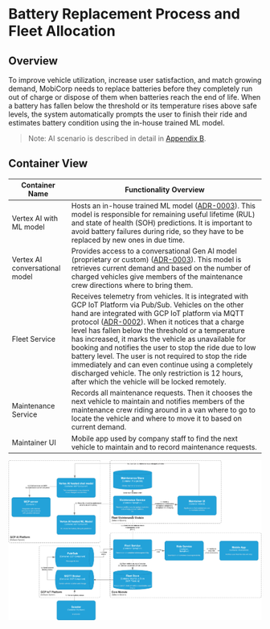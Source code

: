 # Battery Replacement Process and Fleet Allocation

## Overview

To improve vehicle utilization, increase user satisfaction, and match growing demand, MobiCorp needs to replace batteries before they completely run out of charge or dispose of them when batteries reach the end of life. When a battery has fallen below the threshold or its temperature rises above safe levels, the system automatically prompts the user to finish their ride and estimates battery condition using the in-house trained ML model.

> Note: AI scenario is described in detail in [Appendix B](/requirements/Appendix%20B%3A%20AI%20scenarios%20explained.md).

## Container View

| Container Name                 | Functionality Overview                                                                                                                                                                                                                                                                                                                                                                                                                                                                                                                                                                                                                                                                         |
|--------------------------------|------------------------------------------------------------------------------------------------------------------------------------------------------------------------------------------------------------------------------------------------------------------------------------------------------------------------------------------------------------------------------------------------------------------------------------------------------------------------------------------------------------------------------------------------------------------------------------------------------------------------------------------------------------------------------------------------|
| Vertex AI with ML model        | Hosts an in-house trained ML model ([ADR-0003](../../../adrs/ADR-0003%20-%20Vertex%20AI%20as%20core%20platform%20for%20AI%20and%20GenAI.md)). This model is responsible for remaining useful lifetime (RUL) and state of health (SOH) predictions. It is important to avoid battery failures during ride, so they have to be replaced by new ones in due time.                                                                                                                                                                                                                                                                                                                                 |
| Vertex AI conversational model | Provides access to a conversational Gen AI model (proprietary or custom) ([ADR-0003](../../../adrs/ADR-0003%20-%20Vertex%20AI%20as%20core%20platform%20for%20AI%20and%20GenAI.md)). This model is retrieves current demand and based on the number of charged vehicles give members of the maintenance crew directions where to bring them.                                                                                                                                                                                                                                                                                                                                                    | 
| Fleet Service                  | Receives telemetry from vehicles. It is integrated with GCP IoT Platform via Pub/Sub. Vehicles on the other hand are integrated with GCP IoT platform via MQTT protocol ([ADR-0002](../../../adrs/ADR-0002%20-%20Vehicle%20telemetry%20&%20integration%20stack.md)). When it notices that a charge level has fallen below the threshold or a temperature has increased, it marks the vehicle as unavailable for booking and notifies the user to stop the ride due to low battery level. The user is not required to stop the ride immediately and can even continue using a completely discharged vehicle. The only restriction is 12 hours, after which the vehicle will be locked remotely. |
| Maintenance Service            | Records all maintenance requests. Then it chooses the next vehicle to maintain and notifies members of the maintenance crew riding around in a van where to go to locate the vehicle and where to move it to based on current demand.                                                                                                                                                                                                                                                                                                                                                                                                                                                          | 
| Maintainer UI                  | Mobile app used by company staff to find the next vehicle to maintain and to record maintenance requests.                                                                                                                                                                                                                                                                                                                                                                                                                                                                                                                                                                                      |

![Diagram](Battery%20Replacement%20and%20Fleet%20Allocation.drawio.png)
